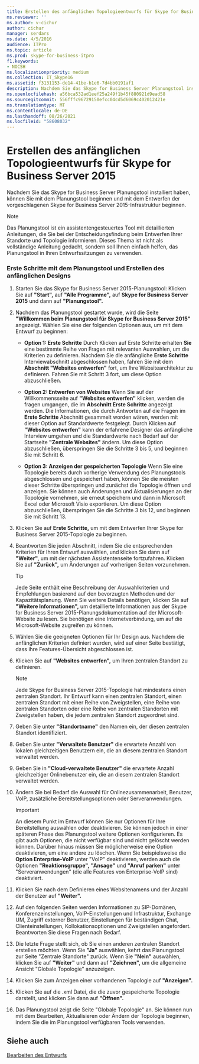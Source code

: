 ```yaml
---
title: Erstellen des anfänglichen Topologieentwurfs für Skype for Business Server 2015
ms.reviewer: ''
ms.author: v-cichur
author: cichur
manager: serdars
ms.date: 4/5/2016
audience: ITPro
ms.topic: article
ms.prod: skype-for-business-itpro
f1.keywords:
- NOCSH
ms.localizationpriority: medium
ms.collection: IT_Skype16
ms.assetid: f3131153-de14-41be-b1e6-7d4bb0191af1
description: Nachdem Sie das Skype for Business Server Planungstool installiert haben, können Sie mit dem Planungstool beginnen und mit dem Entwerfen der vorgeschlagenen Skype for Business Server 2015-Infrastruktur beginnen.
ms.openlocfilehash: a56bca532ad1eef25a249f1b45f880921d9ead58
ms.sourcegitcommit: 556fffc96729150efcc04cd5d6069c402012421e
ms.translationtype: MT
ms.contentlocale: de-DE
ms.lasthandoff: 08/26/2021
ms.locfileid: "58608032"
---
```

# <a name="create-the-initial-topology-design-for-skype-for-business-server-2015"></a>Erstellen des anfänglichen Topologieentwurfs für Skype for Business Server 2015

Nachdem Sie das Skype for Business Server Planungstool installiert haben, können Sie mit dem Planungstool beginnen und mit dem Entwerfen der vorgeschlagenen Skype for Business Server 2015-Infrastruktur beginnen.

> [!NOTE]
>  Das Planungstool ist ein assistentengesteuertes Tool mit detaillierten Anleitungen, die Sie bei der Entscheidungsfindung beim Entwerfen Ihrer Standorte und Topologie informieren. Dieses Thema ist nicht als vollständige Anleitung gedacht, sondern soll Ihnen einfach helfen, das Planungstool in Ihren Entwurfssitzungen zu verwenden.

### <a name="to-get-started-using-the-planning-tool-and-create-the-initial-design"></a>Erste Schritte mit dem Planungstool und Erstellen des anfänglichen Designs

1. Starten Sie das Skype for Business Server 2015-Planungstool: Klicken Sie auf **"Start",** auf **"Alle Programme",** auf **Skype for Business Server 2015** und dann auf **"Planungstool".**

2. Nachdem das Planungstool gestartet wurde, wird die Seite **"Willkommen beim Planungstool für Skype for Business Server 2015"** angezeigt. Wählen Sie eine der folgenden Optionen aus, um mit dem Entwurf zu beginnen:

   - **Option 1: Erste Schritte** Durch Klicken auf Erste Schritte erhalten **Sie** eine bestimmte Reihe von Fragen mit relevanten Auswahlen, um die Kriterien zu definieren. Nachdem Sie die anfängliche **Erste Schritte** Interviewabschnitt abgeschlossen haben, fahren Sie mit dem **Abschnitt "Websites entwerfen"** fort, um Ihre Websitearchitektur zu definieren. Fahren Sie mit Schritt 3 fort, um diese Option abzuschließen.

   - **Option 2: Entwerfen von Websites** Wenn Sie auf der Willkommensseite auf **"Websites entwerfen"** klicken, werden die fragen umgangen, die im **Abschnitt Erste Schritte** angezeigt werden. Die Informationen, die durch Antworten auf die Fragen im **Erste Schritte** Abschnitt gesammelt worden wären, werden mit dieser Option auf Standardwerte festgelegt. Durch Klicken auf **"Websites entwerfen"** kann der erfahrene Designer das anfängliche Interview umgehen und die Standardwerte nach Bedarf auf der Startseite **"Zentrale Websites"** ändern. Um diese Option abzuschließen, überspringen Sie die Schritte 3 bis 5, und beginnen Sie mit Schritt 6.

   - **Option 3: Anzeigen der gespeicherten Topologie** Wenn Sie eine Topologie bereits durch vorherige Verwendung des Planungstools abgeschlossen und gespeichert haben, können Sie die meisten dieser Schritte überspringen und zunächst die Topologie öffnen und anzeigen. Sie können auch Änderungen und Aktualisierungen an der Topologie vornehmen, sie erneut speichern und dann in Microsoft Excel oder Microsoft Visio exportieren. Um diese Option abzuschließen, überspringen Sie die Schritte 3 bis 12, und beginnen Sie mit Schritt 13.

3. Klicken Sie auf **Erste Schritte,** um mit dem Entwerfen Ihrer Skype for Business Server 2015-Topologie zu beginnen.

4. Beantworten Sie jeden Abschnitt, indem Sie die entsprechenden Kriterien für Ihren Entwurf auswählen, und klicken Sie dann auf **"Weiter",** um mit der nächsten Assistentenseite fortzufahren. Klicken Sie auf **"Zurück",** um Änderungen auf vorherigen Seiten vorzunehmen.

    > [!TIP]
    > Jede Seite enthält eine Beschreibung der Auswahlkriterien und Empfehlungen basierend auf den bevorzugten Methoden und der Kapazitätsplanung. Wenn Sie weitere Details benötigen, klicken Sie auf **"Weitere Informationen",** um detaillierte Informationen aus der Skype for Business Server 2015-Planungsdokumentation auf der Microsoft-Website zu lesen. Sie benötigen eine Internetverbindung, um auf die Microsoft-Website zugreifen zu können.

5. Wählen Sie die geeigneten Optionen für Ihr Design aus. Nachdem die anfänglichen Kriterien definiert wurden, wird auf einer Seite bestätigt, dass ihre Features-Übersicht abgeschlossen ist.

6. Klicken Sie auf **"Websites entwerfen",** um Ihren zentralen Standort zu definieren.

    > [!NOTE]
    > Jede Skype for Business Server 2015-Topologie hat mindestens einen zentralen Standort. Ihr Entwurf kann einen zentralen Standort, einen zentralen Standort mit einer Reihe von Zweigstellen, eine Reihe von zentralen Standorten oder eine Reihe von zentralen Standorten mit Zweigstellen haben, die jedem zentralen Standort zugeordnet sind.

7. Geben Sie unter **"Standortname"** den Namen ein, der diesen zentralen Standort identifiziert.

8. Geben Sie unter **"Verwaltete Benutzer"** die erwartete Anzahl von lokalen gleichzeitigen Benutzern ein, die an diesem zentralen Standort verwaltet werden.

9. Geben Sie in **"Cloud-verwaltete Benutzer"** die erwartete Anzahl gleichzeitiger Onlinebenutzer ein, die an diesem zentralen Standort verwaltet werden.

10. Ändern Sie bei Bedarf die Auswahl für Onlinezusammenarbeit, Benutzer, VoIP, zusätzliche Bereitstellungsoptionen oder Serveranwendungen.

    > [!IMPORTANT]
    > An diesem Punkt im Entwurf können Sie nur Optionen für Ihre Bereitstellung auswählen oder deaktivieren. Sie können jedoch in einer späteren Phase des Planungstool weitere Optionen konfigurieren. Es gibt auch Optionen, die nicht verfügbar sind und nicht gelöscht werden können. Darüber hinaus müssen Sie möglicherweise eine Option deaktivieren, um eine andere zu löschen. Wenn Sie beispielsweise die **Option Enterprise-VoIP** unter "VoIP" deaktivieren, werden auch die Optionen **"Reaktionsgruppe",** **"Ansage"** und **"Anruf parken"** unter "Serveranwendungen" (die alle Features von Enterprise-VoIP sind) deaktiviert.

11. Klicken Sie nach dem Definieren eines Websitenamens und der Anzahl der Benutzer auf **"Weiter".**

12. Auf den folgenden Seiten werden Informationen zu SIP-Domänen, Konferenzeinstellungen, VoIP-Einstellungen und Infrastruktur, Exchange UM, Zugriff externer Benutzer, Einstellungen für beständigen Chat, Clienteinstellungen, Kollokationsoptionen und Zweigstellen angefordert. Beantworten Sie diese Fragen nach Bedarf.

13. Die letzte Frage stellt sich, ob Sie einen anderen zentralen Standort erstellen möchten. Wenn Sie **"Ja"** auswählen, kehrt das Planungstool zur Seite "Zentrale Standorte" zurück. Wenn Sie **"Nein"** auswählen, klicken Sie auf **"Weiter"** und dann auf **"Zeichnen",** um die allgemeine Ansicht "Globale Topologie" anzuzeigen.

14. Klicken Sie zum Anzeigen einer vorhandenen Topologie auf **"Anzeigen".**

15. Klicken Sie auf die .xml Datei, die die zuvor gespeicherte Topologie darstellt, und klicken Sie dann auf **"Öffnen".**

16. Das Planungstool zeigt die Seite "Globale Topologie" an. Sie können nun mit dem Bearbeiten, Aktualisieren oder Ändern der Topologie beginnen, indem Sie die im Planungstool verfügbaren Tools verwenden.

## <a name="see-also"></a>Siehe auch

[Bearbeiten des Entwurfs](/previous-versions/office/lync-server-2013/lync-server-2013-editing-the-design)
